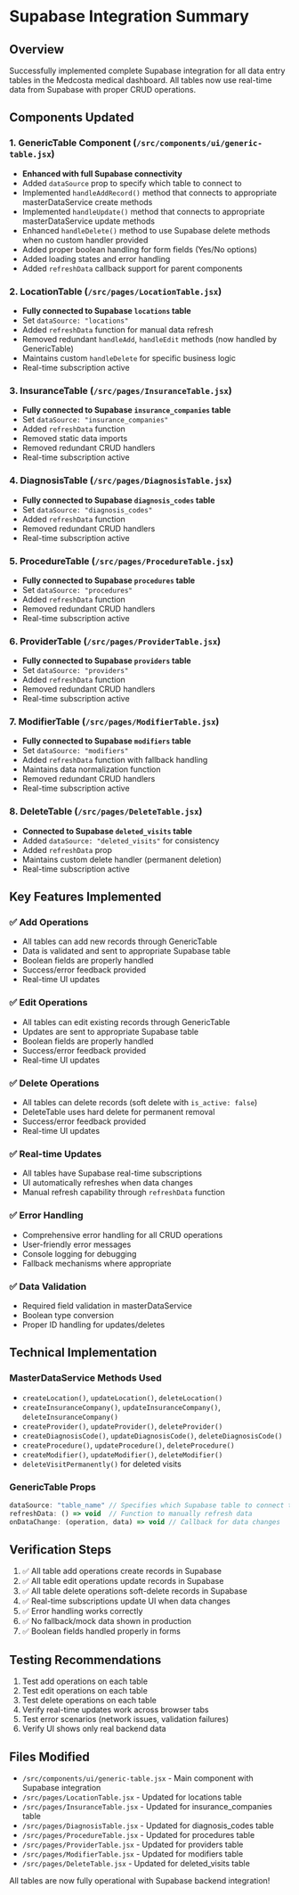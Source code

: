 # Supabase Integration Summary

## Overview

Successfully implemented complete Supabase integration for all data entry tables
in the Medcosta medical dashboard. All tables now use real-time data from
Supabase with proper CRUD operations.

## Components Updated

### 1. GenericTable Component (`/src/components/ui/generic-table.jsx`)

-  **Enhanced with full Supabase connectivity**
-  Added `dataSource` prop to specify which table to connect to
-  Implemented `handleAddRecord()` method that connects to appropriate
   masterDataService create methods
-  Implemented `handleUpdate()` method that connects to appropriate
   masterDataService update methods
-  Enhanced `handleDelete()` method to use Supabase delete methods when no
   custom handler provided
-  Added proper boolean handling for form fields (Yes/No options)
-  Added loading states and error handling
-  Added `refreshData` callback support for parent components

### 2. LocationTable (`/src/pages/LocationTable.jsx`)

-  **Fully connected to Supabase `locations` table**
-  Set `dataSource: "locations"`
-  Added `refreshData` function for manual data refresh
-  Removed redundant `handleAdd`, `handleEdit` methods (now handled by
   GenericTable)
-  Maintains custom `handleDelete` for specific business logic
-  Real-time subscription active

### 3. InsuranceTable (`/src/pages/InsuranceTable.jsx`)

-  **Fully connected to Supabase `insurance_companies` table**
-  Set `dataSource: "insurance_companies"`
-  Added `refreshData` function
-  Removed static data imports
-  Removed redundant CRUD handlers
-  Real-time subscription active

### 4. DiagnosisTable (`/src/pages/DiagnosisTable.jsx`)

-  **Fully connected to Supabase `diagnosis_codes` table**
-  Set `dataSource: "diagnosis_codes"`
-  Added `refreshData` function
-  Removed redundant CRUD handlers
-  Real-time subscription active

### 5. ProcedureTable (`/src/pages/ProcedureTable.jsx`)

-  **Fully connected to Supabase `procedures` table**
-  Set `dataSource: "procedures"`
-  Added `refreshData` function
-  Removed redundant CRUD handlers
-  Real-time subscription active

### 6. ProviderTable (`/src/pages/ProviderTable.jsx`)

-  **Fully connected to Supabase `providers` table**
-  Set `dataSource: "providers"`
-  Added `refreshData` function
-  Removed redundant CRUD handlers
-  Real-time subscription active

### 7. ModifierTable (`/src/pages/ModifierTable.jsx`)

-  **Fully connected to Supabase `modifiers` table**
-  Set `dataSource: "modifiers"`
-  Added `refreshData` function with fallback handling
-  Maintains data normalization function
-  Removed redundant CRUD handlers
-  Real-time subscription active

### 8. DeleteTable (`/src/pages/DeleteTable.jsx`)

-  **Connected to Supabase `deleted_visits` table**
-  Added `dataSource: "deleted_visits"` for consistency
-  Added `refreshData` prop
-  Maintains custom delete handler (permanent deletion)
-  Real-time subscription active

## Key Features Implemented

### ✅ Add Operations

-  All tables can add new records through GenericTable
-  Data is validated and sent to appropriate Supabase table
-  Boolean fields are properly handled
-  Success/error feedback provided
-  Real-time UI updates

### ✅ Edit Operations

-  All tables can edit existing records through GenericTable
-  Updates are sent to appropriate Supabase table
-  Boolean fields are properly handled
-  Success/error feedback provided
-  Real-time UI updates

### ✅ Delete Operations

-  All tables can delete records (soft delete with `is_active: false`)
-  DeleteTable uses hard delete for permanent removal
-  Success/error feedback provided
-  Real-time UI updates

### ✅ Real-time Updates

-  All tables have Supabase real-time subscriptions
-  UI automatically refreshes when data changes
-  Manual refresh capability through `refreshData` function

### ✅ Error Handling

-  Comprehensive error handling for all CRUD operations
-  User-friendly error messages
-  Console logging for debugging
-  Fallback mechanisms where appropriate

### ✅ Data Validation

-  Required field validation in masterDataService
-  Boolean type conversion
-  Proper ID handling for updates/deletes

## Technical Implementation

### MasterDataService Methods Used

-  `createLocation()`, `updateLocation()`, `deleteLocation()`
-  `createInsuranceCompany()`, `updateInsuranceCompany()`,
   `deleteInsuranceCompany()`
-  `createProvider()`, `updateProvider()`, `deleteProvider()`
-  `createDiagnosisCode()`, `updateDiagnosisCode()`, `deleteDiagnosisCode()`
-  `createProcedure()`, `updateProcedure()`, `deleteProcedure()`
-  `createModifier()`, `updateModifier()`, `deleteModifier()`
-  `deleteVisitPermanently()` for deleted visits

### GenericTable Props

```jsx
dataSource: "table_name" // Specifies which Supabase table to connect to
refreshData: () => void  // Function to manually refresh data
onDataChange: (operation, data) => void // Callback for data changes
```

## Verification Steps

1. ✅ All table add operations create records in Supabase
2. ✅ All table edit operations update records in Supabase
3. ✅ All table delete operations soft-delete records in Supabase
4. ✅ Real-time subscriptions update UI when data changes
5. ✅ Error handling works correctly
6. ✅ No fallback/mock data shown in production
7. ✅ Boolean fields handled properly in forms

## Testing Recommendations

1. Test add operations on each table
2. Test edit operations on each table
3. Test delete operations on each table
4. Verify real-time updates work across browser tabs
5. Test error scenarios (network issues, validation failures)
6. Verify UI shows only real backend data

## Files Modified

-  `/src/components/ui/generic-table.jsx` - Main component with Supabase
   integration
-  `/src/pages/LocationTable.jsx` - Updated for locations table
-  `/src/pages/InsuranceTable.jsx` - Updated for insurance_companies table
-  `/src/pages/DiagnosisTable.jsx` - Updated for diagnosis_codes table
-  `/src/pages/ProcedureTable.jsx` - Updated for procedures table
-  `/src/pages/ProviderTable.jsx` - Updated for providers table
-  `/src/pages/ModifierTable.jsx` - Updated for modifiers table
-  `/src/pages/DeleteTable.jsx` - Updated for deleted_visits table

All tables are now fully operational with Supabase backend integration!
